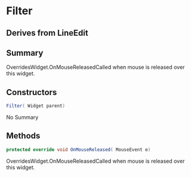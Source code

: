 # Filter

## Derives from LineEdit

## Summary

OverridesWidget.OnMouseReleasedCalled when mouse is released over this widget.
## Constructors

```c#
Filter( Widget parent) 
```
No Summary
## Methods

```c#
protected override void OnMouseReleased( MouseEvent e) 
```
OverridesWidget.OnMouseReleasedCalled when mouse is released over this widget.
